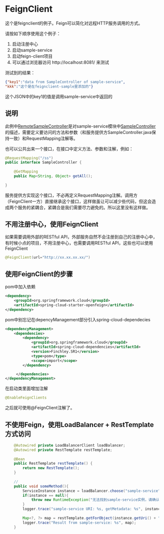 FeignClient
=======================
这个是feignclient的例子。Feign可以简化对远程HTTP服务调用的方式。

请按如下顺序使用这个例子：

1. 启动注册中心
2. 启动sample-service
3. 启动feign-client项目
4. 可以通过浏览器访问 http://localhost:8081/ 来测试

测试到的结果：

```json
{"key1":"data from SampleController of sample-service",
"kkk":"这个是在feignclient-sample里添加的"}
```
这个JSON中的key1的值是调用sample-service中返回的 

## 说明
此例中[RemoteSampleController](./src/main/java/cn/devmgr/springcloud/RemoteSampleController.java)是对sample-service模块中[SampleController](../sample-service/src/main/java/cn/devmgr/springcloud/SampleController.java)的描述，需要定义要访问的方法和参数（和服务提供方SampleController.java保持一致）和RequestMapping注解等。

也可以公共出来一个接口，在接口中定义方法、参数和注解，例如：

```java
@RequestMapping("/ss")
public interface SampleController {
    
    @GetMapping
    public Map<String, Object> getAll();
    
}
```

服务提供方实现这个接口，不必再定义RequestMapping注解。调用方（FeignClient一方）直接继承这个接口，这样做虽让可以减少些代码，但这会造成两个服务的紧耦合，紧耦合是我们需要尽力避免的。所以这里没有这样做。 

## 不用注册中心，使用FeignClient
如果需要调用外部的RESTful API，外部服务自然不会注册到自己的注册中心中，有时候小点的项目，不用注册中心，也需要调用RESTful API，这些也可以使用FeignClient

```java
@FeignClient(url="http://xx.xx.xx.xx/")
```
## 使用FeignClient的步骤
pom中加入依赖

```xml
<dependency>
    <groupId>org.springframework.cloud</groupId>
    <artifactId>spring-cloud-starter-openfeign</artifactId>
</dependency>
```
pom中别忘记在depencyManagement部分引入spring-cloud-dependecies

```xml
<dependencyManagement>
    <dependencies>
        <dependency>
            <groupId>org.springframework.cloud</groupId>
            <artifactId>spring-cloud-dependencies</artifactId>
            <version>Finchley.SR1</version>
            <type>pom</type>
            <scope>import</scope>
        </dependency>

     </dependencies>
</dependencyManagement>
```
在启动类里面增加注解

```java
@EnableFeignClients
```

之后就可使用@FeignClient注解了。

## 不使用Feign，使用LoadBalancer + RestTemplate方式访问

```java
    @Autowired private LoadBalancerClient loadBalancer;
    @Autowired private RestTemplate restTemplate;
    
    @Bean
    public RestTemplate restTemplate() {
        return new RestTemplate();
    }
 
    //
    public void someMethod(){
        ServiceInstance instance = loadBalancer.choose("sample-service");
        if(instance == null){
            throw new RuntimeException("无法找到sample-service实例，请确认服务是否启动。");
        }
        logger.trace("sample-service URI: %s, getMetadata: %s", instance.getUri(), instance.getMetadata());
        
        Map<?, ?> map = restTemplate.getForObject(instance.getUri() + "/ss", Map.class);
        logger.trace("Result from sample-service: %s", map);
    }
```

